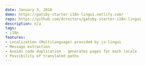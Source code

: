 ```yaml
---
date: January 3, 2018
demo: https://gatsby-starter-i18n-lingui.netlify.com/
repo: https://github.com/dcroitoru/gatsby-starter-i18n-lingui
description: n/a
tags:
- i18n
features:
- Localization (Multilanguage) provided by js-lingui
- Message extraction
- Avoids code duplication - generates pages for each locale
- Possibility of translated paths
---
```

